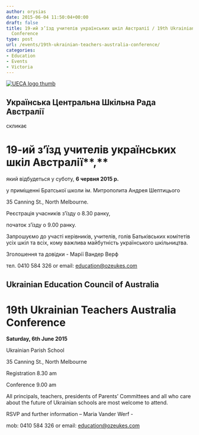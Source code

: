 ```yaml
---
author: orysias
date: 2015-06-04 11:50:04+00:00
draft: false
title: 19-ий з’їзд учителів українських шкіл Австралії / 19th Ukrainian Teachers Australia
  Conference
type: post
url: /events/19th-ukrainian-teachers-australia-conference/
categories:
- Education
- Events
- Victoria
---
```


[![UECA logo thumb](http://www.ozeukes.com/wp-content/uploads/2013/08/UECA-logo-thumb.jpg)
](http://www.ozeukes.com/wp-content/uploads/2013/08/UECA-logo-thumb.jpg)


## Українська Центральна Шкільна Рада Австралії




скликає





# **1****9****-ий з’їзд учителів українських шкіл Австралії****,**




який відбудеться у суботу, **6 червня 2015 р.**




у приміщенні Братської школи ім. Митрополита Андрея Шептицього




35 Canning St., North Melbourne.




Реєстрація учасників з’їзду о 8.30 ранку,




початок з’їзду о 9.00 ранку.




Запрошуємо до участі керівників, учителів, голів Батьківських комітетів усіх шкіл та всіх, кому важлива майбутність українського шкільництва.




Зголошення та довідки - Марії Вандер Верф




тел. 0410 584 326 or email: [education@ozeukes.com](mailto:education@ozeukes.com)





## 




## Ukrainian Education Council of Australia




# **19th Ukrainian Teachers Australia Conference**




**Saturday, 6th June 2015**




Ukrainian Parish School




35 Canning St., North Melbourne




Registration 8.30 am




Conference 9.00 am




All principals, teachers, presidents of Parents’ Committees and all who care about the future of Ukrainian schools are most welcome to attend.




RSVP and further information – Maria Vander Werf -




mob: 0410 584 326 or email: [education@ozeukes.com](mailto:education@ozeukes.com)
